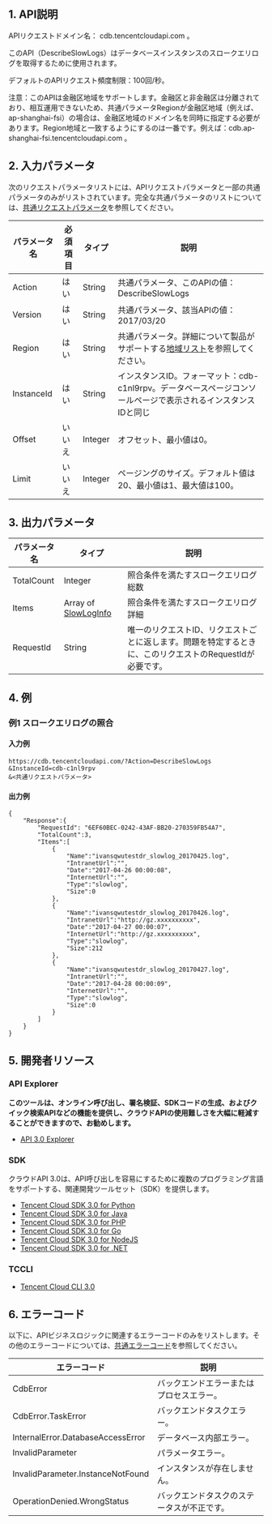 ## 1. API説明

APIリクエストドメイン名： cdb.tencentcloudapi.com 。

このAPI（DescribeSlowLogs）はデータベースインスタンスのスロークエリログを取得するために使用されます。

デフォルトのAPIリクエスト頻度制限：100回/秒。

注意：このAPIは金融区地域をサポートします。金融区と非金融区は分離されており、相互運用できないため、共通パラメータRegionが金融区地域（例えば、ap-shanghai-fsi）の場合は、金融区地域のドメイン名を同時に指定する必要があります。Region地域と一致するようにするのは一番です。例えば：cdb.ap-shanghai-fsi.tencentcloudapi.com 。



## 2. 入力パラメータ

次のリクエストパラメータリストには、APIリクエストパラメータと一部の共通パラメータのみがリストされています。完全な共通パラメータのリストについては、[共通リクエストパラメータ](/document/api/236/15833)を参照してください。

| パラメータ名 | 必須項目 | タイプ | 説明 |
|---------|---------|---------|---------|
| Action | はい | String | 共通パラメータ、このAPIの値：DescribeSlowLogs |
| Version | はい | String | 共通パラメータ、該当APIの値：2017/03/20 |
| Region | はい | String | 共通パラメータ。詳細について製品がサポートする[地域リスト](/document/api/236/15833#.E5.9C.B0.E5.9F.9F.E5.88.97.E8.A1.A8)を参照してください。 |
| InstanceId | はい | String | インスタンスID。フォーマット：cdb-c1nl9rpv。データベースページコンソールページで表示されるインスタンスIDと同じ |
| Offset | いいえ | Integer | オフセット、最小値は0。 |
| Limit | いいえ | Integer | ページングのサイズ。デフォルト値は20、最小値は1、最大値は100。 |

## 3. 出力パラメータ

| パラメータ名 | タイプ | 説明 |
|---------|---------|---------|
| TotalCount | Integer | 照合条件を満たすスロークエリログ総数|
| Items | Array of [SlowLogInfo](/document/api/236/15878#SlowLogInfo) | 照合条件を満たすスロークエリログ詳細|
| RequestId | String | 唯一のリクエストID、リクエストごとに返します。問題を特定するときに、このリクエストのRequestIdが必要です。|

## 4. 例

### 例1 スロークエリログの照合

#### 入力例

```
https://cdb.tencentcloudapi.com/?Action=DescribeSlowLogs
&InstanceId=cdb-c1nl9rpv
&<共通リクエストパラメータ>
```

#### 出力例

```
{
    "Response":{
        "RequestId": "6EF60BEC-0242-43AF-BB20-270359FB54A7",
        "TotalCount":3,
        "Items":[
            {
                "Name":"ivansqwutestdr_slowlog_20170425.log",
                "IntranetUrl":"",
                "Date":"2017-04-26 00:00:08",
                "InternetUrl":"",
                "Type":"slowlog",
                "Size":0
            },
            {
                "Name":"ivansqwutestdr_slowlog_20170426.log",
                "IntranetUrl":"http://gz.xxxxxxxxxx",
                "Date":"2017-04-27 00:00:07",
                "InternetUrl":"http://gz.xxxxxxxxxx",
                "Type":"slowlog",
                "Size":212
            },
            {
                "Name":"ivansqwutestdr_slowlog_20170427.log",
                "IntranetUrl":"",
                "Date":"2017-04-28 00:00:09",
                "InternetUrl":"",
                "Type":"slowlog",
                "Size":0
            }
        ]
    }
}
```


## 5. 開発者リソース

### API Explorer

**このツールは、オンライン呼び出し、署名検証、SDKコードの生成、およびクイック検索APIなどの機能を提供し、クラウドAPIの使用難しさを大幅に軽減することができますので、お勧めします。**

* [API 3.0 Explorer](https://console.cloud.tencent.com/api/explorer?Product=cdb&Version=2017-03-20&Action=DescribeSlowLogs)

### SDK

クラウドAPI 3.0は、API呼び出しを容易にするために複数のプログラミング言語をサポートする、関連開発ツールセット（SDK）を提供します。

* [Tencent Cloud SDK 3.0 for Python](https://github.com/TencentCloud/tencentcloud-sdk-python)
* [Tencent Cloud SDK 3.0 for Java](https://github.com/TencentCloud/tencentcloud-sdk-java)
* [Tencent Cloud SDK 3.0 for PHP](https://github.com/TencentCloud/tencentcloud-sdk-php)
* [Tencent Cloud SDK 3.0 for Go](https://github.com/TencentCloud/tencentcloud-sdk-go)
* [Tencent Cloud SDK 3.0 for NodeJS](https://github.com/TencentCloud/tencentcloud-sdk-nodejs)
* [Tencent Cloud SDK 3.0 for .NET](https://github.com/TencentCloud/tencentcloud-sdk-dotnet)

### TCCLI

* [Tencent Cloud CLI 3.0](https://cloud.tencent.com/document/product/440/6176)

## 6. エラーコード

以下に、APIビジネスロジックに関連するエラーコードのみをリストします。その他のエラーコードについては、[共通エラーコード](/document/api/236/15835#.E5.85.AC.E5.85.B1.E9.94.99.E8.AF.AF.E7.A0.81)を参照してください。

| エラーコード | 説明 |
|---------|---------|
| CdbError | バックエンドエラーまたはプロセスエラー。 |
| CdbError.TaskError | バックエンドタスクエラー。 |
| InternalError.DatabaseAccessError | データベース内部エラー。 |
| InvalidParameter | パラメータエラー。 |
| InvalidParameter.InstanceNotFound | インスタンスが存在しません。 |
| OperationDenied.WrongStatus | バックエンドタスクのステータスが不正です。 |

